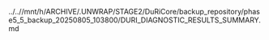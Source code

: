 ../..//mnt/h/ARCHIVE/.UNWRAP/STAGE2/DuRiCore/backup_repository/phase5_5_backup_20250805_103800/DURI_DIAGNOSTIC_RESULTS_SUMMARY.md